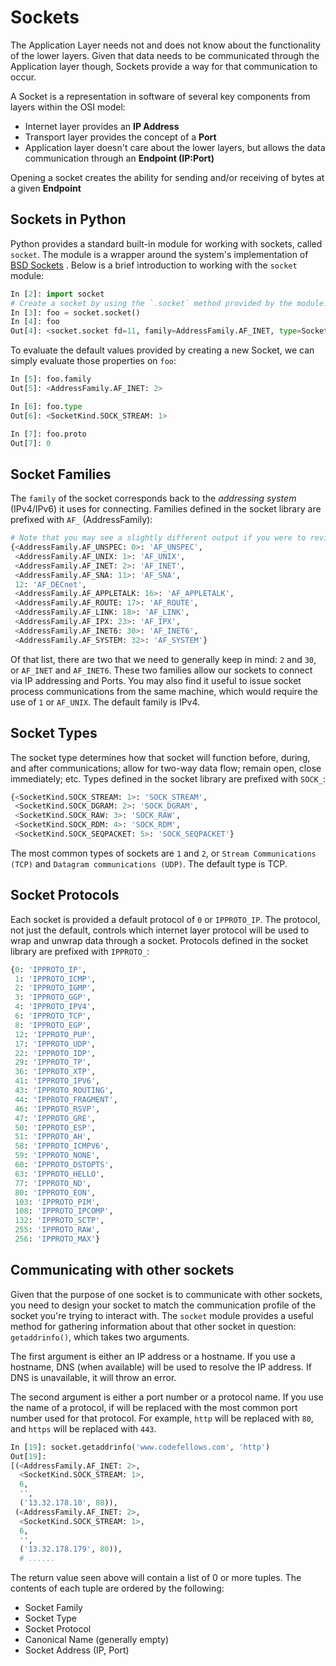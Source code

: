 # Sockets

The Application Layer needs not and does not know about the functionality of the lower layers. Given that data needs to be communicated through the Application layer though, Sockets provide a way for that communication to occur.

A Socket is a representation in software of several key components from layers within the OSI model:
- Internet layer provides an **IP Address**
- Transport layer provides the concept of a **Port**
- Application layer doesn't care about the lower layers, but allows the data communication through an **Endpoint (IP:Port)**

Opening a socket creates the ability for sending and/or receiving of bytes at a given **Endpoint**

## Sockets in Python
Python provides a standard built-in module for working with sockets, called `socket`. The module is a wrapper around the system's implementation of [BSD Sockets](https://en.wikipedia.org/wiki/Berkeley_sockets) . Below is a brief introduction to working with the `socket` module:
```python
In [2]: import socket
# Create a socket by using the `.socket` method provided by the module. It takes three _optional_ arguments: Family, Type, and Proto.
In [3]: foo = socket.socket()
In [4]: foo
Out[4]: <socket.socket fd=11, family=AddressFamily.AF_INET, type=SocketKind.SOCK_STREAM, proto=0, laddr=('0.0.0.0', 0)>
```

To evaluate the default values provided by creating a new Socket, we can simply evaluate those properties on `foo`:
```python
In [5]: foo.family
Out[5]: <AddressFamily.AF_INET: 2>

In [6]: foo.type
Out[6]: <SocketKind.SOCK_STREAM: 1>

In [7]: foo.proto
Out[7]: 0
```

## Socket Families
The `family` of the socket corresponds back to the _addressing system_ (IPv4/IPv6) it uses for connecting. Families defined in the socket library are prefixed with `AF_` (AddressFamily):
```python
# Note that you may see a slightly different output if you were to review the AddressFamily constants on `socket`.
{<AddressFamily.AF_UNSPEC: 0>: 'AF_UNSPEC',
 <AddressFamily.AF_UNIX: 1>: 'AF_UNIX',
 <AddressFamily.AF_INET: 2>: 'AF_INET',
 <AddressFamily.AF_SNA: 11>: 'AF_SNA',
 12: 'AF_DECnet',
 <AddressFamily.AF_APPLETALK: 16>: 'AF_APPLETALK',
 <AddressFamily.AF_ROUTE: 17>: 'AF_ROUTE',
 <AddressFamily.AF_LINK: 18>: 'AF_LINK',
 <AddressFamily.AF_IPX: 23>: 'AF_IPX',
 <AddressFamily.AF_INET6: 30>: 'AF_INET6',
 <AddressFamily.AF_SYSTEM: 32>: 'AF_SYSTEM'}
```

Of that list, there are two that we need to generally keep in mind: `2` and `30`, or `AF_INET` and `AF_INET6`. These two families allow our sockets to connect via IP addressing and Ports. You may also find it useful to issue socket process communications from the same machine, which would require the use of `1` or `AF_UNIX`. The default family is IPv4.

## Socket Types
The socket type determines how that socket will function before, during, and after communications; allow for two-way data flow; remain open, close immediately; etc.  Types defined in the socket library are prefixed with `SOCK_`:
```python
{<SocketKind.SOCK_STREAM: 1>: 'SOCK_STREAM',
 <SocketKind.SOCK_DGRAM: 2>: 'SOCK_DGRAM',
 <SocketKind.SOCK_RAW: 3>: 'SOCK_RAW',
 <SocketKind.SOCK_RDM: 4>: 'SOCK_RDM',
 <SocketKind.SOCK_SEQPACKET: 5>: 'SOCK_SEQPACKET'}
 ```

 The most common types of sockets are `1` and `2`, or `Stream Communications (TCP)` and `Datagram communications (UDP)`. The default type is TCP.

 ## Socket Protocols
Each socket is provided a default protocol of `0` or `IPPROTO_IP`. The protocol, not just the default, controls which internet layer protocol will be used to wrap and unwrap data through a socket. Protocols defined in the socket library are prefixed with `IPPROTO_`:
```python
{0: 'IPPROTO_IP',
 1: 'IPPROTO_ICMP',
 2: 'IPPROTO_IGMP',
 3: 'IPPROTO_GGP',
 4: 'IPPROTO_IPV4',
 6: 'IPPROTO_TCP',
 8: 'IPPROTO_EGP',
 12: 'IPPROTO_PUP',
 17: 'IPPROTO_UDP',
 22: 'IPPROTO_IDP',
 29: 'IPPROTO_TP',
 36: 'IPPROTO_XTP',
 41: 'IPPROTO_IPV6',
 43: 'IPPROTO_ROUTING',
 44: 'IPPROTO_FRAGMENT',
 46: 'IPPROTO_RSVP',
 47: 'IPPROTO_GRE',
 50: 'IPPROTO_ESP',
 51: 'IPPROTO_AH',
 58: 'IPPROTO_ICMPV6',
 59: 'IPPROTO_NONE',
 60: 'IPPROTO_DSTOPTS',
 63: 'IPPROTO_HELLO',
 77: 'IPPROTO_ND',
 80: 'IPPROTO_EON',
 103: 'IPPROTO_PIM',
 108: 'IPPROTO_IPCOMP',
 132: 'IPPROTO_SCTP',
 255: 'IPPROTO_RAW',
 256: 'IPPROTO_MAX'}
```

## Communicating with other sockets
Given that the purpose of one socket is to communicate with other sockets, you need to design your socket to match the communication profile of the socket you're trying to interact with. The `socket` module provides a useful method for gathering information about that other socket in question: `getaddrinfo()`, which takes two arguments.

The first argument is either an IP address or a hostname. If you use a hostname, DNS (when available) will be used to resolve the IP address. If DNS is unavailable, it will throw an error.

The second argument is either a port number or a protocol name. If you use the name of a protocol, if will be replaced with the most common port number used for that protocol. For example, `http` will be replaced with `80`, and `https` will be replaced with `443`.
```python
In [19]: socket.getaddrinfo('www.codefellows.com', 'http')
Out[19]:
[(<AddressFamily.AF_INET: 2>,
  <SocketKind.SOCK_STREAM: 1>,
  6,
  '',
  ('13.32.178.10', 80)),
 (<AddressFamily.AF_INET: 2>,
  <SocketKind.SOCK_STREAM: 1>,
  6,
  '',
  ('13.32.178.179', 80)),
  # ......
```
The return value seen above will contain a list of 0 or more tuples. The contents of each tuple are ordered by the following:
- Socket Family
- Socket Type
- Socket Protocol
- Canonical Name (generally empty)
- Socket Address (IP, Port)
